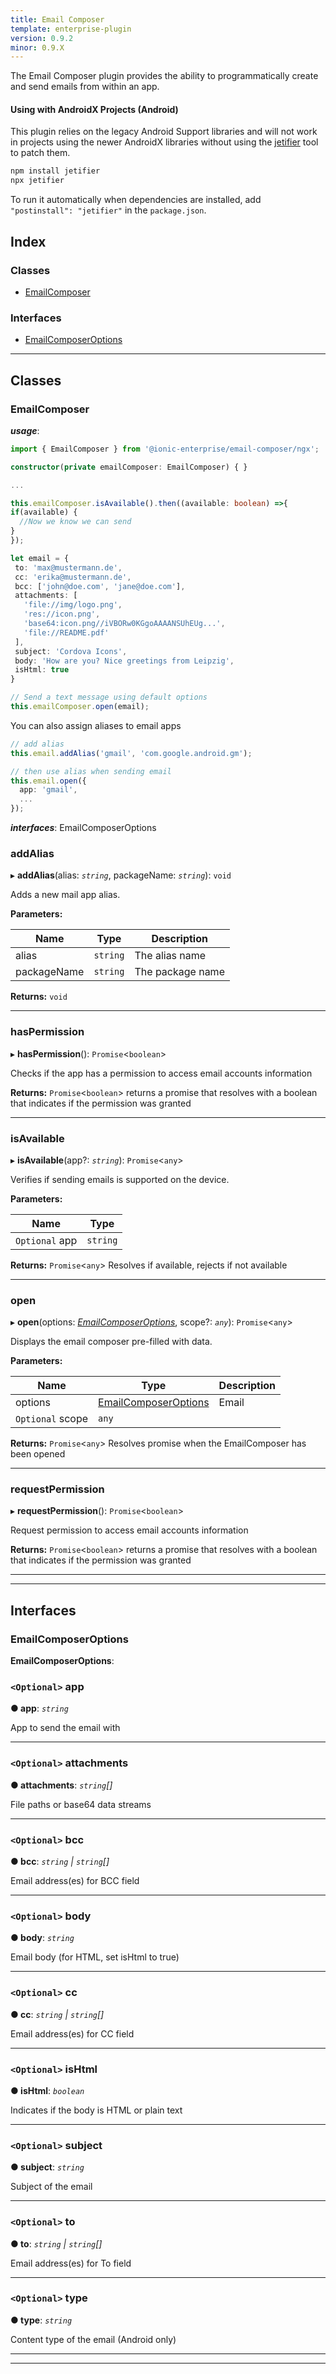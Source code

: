 ```yaml
---
title: Email Composer
template: enterprise-plugin
version: 0.9.2
minor: 0.9.X
---
```


The Email Composer plugin provides the ability to programmatically create and send emails from within an app.

<native-ent-install plugin-id="email-composer" variables=""></native-ent-install>

#### Using with AndroidX Projects (Android)

This plugin relies on the legacy Android Support libraries and will not work in projects using the newer AndroidX libraries without using the [jetifier](https://www.npmjs.com/package/jetifier) tool to patch them.

```bash
npm install jetifier
npx jetifier
```

To run it automatically when dependencies are installed, add `"postinstall": "jetifier"` in the `package.json`.

## Index

### Classes

* [EmailComposer](#emailcomposer)

### Interfaces

* [EmailComposerOptions](#emailcomposeroptions)

---

## Classes

<a id="emailcomposer"></a>

###  EmailComposer

*__usage__*:
 ```typescript
import { EmailComposer } from '@ionic-enterprise/email-composer/ngx';

constructor(private emailComposer: EmailComposer) { }

...

this.emailComposer.isAvailable().then((available: boolean) =>{
 if(available) {
   //Now we know we can send
 }
});

let email = {
  to: 'max@mustermann.de',
  cc: 'erika@mustermann.de',
  bcc: ['john@doe.com', 'jane@doe.com'],
  attachments: [
    'file://img/logo.png',
    'res://icon.png',
    'base64:icon.png//iVBORw0KGgoAAAANSUhEUg...',
    'file://README.pdf'
  ],
  subject: 'Cordova Icons',
  body: 'How are you? Nice greetings from Leipzig',
  isHtml: true
}

// Send a text message using default options
this.emailComposer.open(email);
```

You can also assign aliases to email apps

```ts
// add alias
this.email.addAlias('gmail', 'com.google.android.gm');

// then use alias when sending email
this.email.open({
  app: 'gmail',
  ...
});
```

*__interfaces__*: EmailComposerOptions

<a id="emailcomposer.addalias"></a>

###  addAlias

▸ **addAlias**(alias: *`string`*, packageName: *`string`*): `void`

Adds a new mail app alias.

**Parameters:**

| Name | Type | Description |
| ------ | ------ | ------ |
| alias | `string` |  The alias name |
| packageName | `string` |  The package name |

**Returns:** `void`

___
<a id="emailcomposer.haspermission"></a>

###  hasPermission

▸ **hasPermission**(): `Promise`<`boolean`>

Checks if the app has a permission to access email accounts information

**Returns:** `Promise`<`boolean`>
returns a promise that resolves with a boolean that indicates if the permission was granted

___
<a id="emailcomposer.isavailable"></a>

###  isAvailable

▸ **isAvailable**(app?: *`string`*): `Promise`<`any`>

Verifies if sending emails is supported on the device.

**Parameters:**

| Name | Type |
| ------ | ------ |
| `Optional` app | `string` |

**Returns:** `Promise`<`any`>
Resolves if available, rejects if not available

___
<a id="emailcomposer.open"></a>

###  open

▸ **open**(options: *[EmailComposerOptions](#emailcomposeroptions)*, scope?: *`any`*): `Promise`<`any`>

Displays the email composer pre-filled with data.

**Parameters:**

| Name | Type | Description |
| ------ | ------ | ------ |
| options | [EmailComposerOptions](#emailcomposeroptions) |  Email |
| `Optional` scope | `any` |

**Returns:** `Promise`<`any`>
Resolves promise when the EmailComposer has been opened

___
<a id="emailcomposer.requestpermission"></a>

###  requestPermission

▸ **requestPermission**(): `Promise`<`boolean`>

Request permission to access email accounts information

**Returns:** `Promise`<`boolean`>
returns a promise that resolves with a boolean that indicates if the permission was granted

___

___

## Interfaces

<a id="emailcomposeroptions"></a>

###  EmailComposerOptions

**EmailComposerOptions**: 

<a id="emailcomposeroptions.app"></a>

### `<Optional>` app

**● app**: *`string`*

App to send the email with

___
<a id="emailcomposeroptions.attachments"></a>

### `<Optional>` attachments

**● attachments**: *`string`[]*

File paths or base64 data streams

___
<a id="emailcomposeroptions.bcc"></a>

### `<Optional>` bcc

**● bcc**: *`string` \| `string`[]*

Email address(es) for BCC field

___
<a id="emailcomposeroptions.body"></a>

### `<Optional>` body

**● body**: *`string`*

Email body (for HTML, set isHtml to true)

___
<a id="emailcomposeroptions.cc"></a>

### `<Optional>` cc

**● cc**: *`string` \| `string`[]*

Email address(es) for CC field

___
<a id="emailcomposeroptions.ishtml"></a>

### `<Optional>` isHtml

**● isHtml**: *`boolean`*

Indicates if the body is HTML or plain text

___
<a id="emailcomposeroptions.subject"></a>

### `<Optional>` subject

**● subject**: *`string`*

Subject of the email

___
<a id="emailcomposeroptions.to"></a>

### `<Optional>` to

**● to**: *`string` \| `string`[]*

Email address(es) for To field

___
<a id="emailcomposeroptions.type"></a>

### `<Optional>` type

**● type**: *`string`*

Content type of the email (Android only)

___

___

